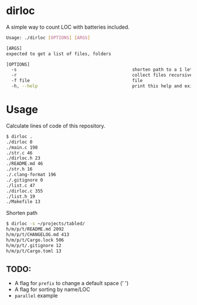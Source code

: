 # dirloc

A simple way to count LOC with batteries included.

```bash
Usage: ./dirloc [OPTIONS] [ARGS]

[ARGS]
expected to get a list of files, folders

[OPTIONS]
  -s                                            shorten path to a 1 letter, except a file name
  -r                                            collect files recursively
  -f file                                       file
  -h, --help                                    print this help and exit
```

# Usage

Calculate lines of code of this repository.

```bash
$ dirloc .
./dirloc 0
./main.c 198
./str.c 46
./dirloc.h 23
./README.md 46
./str.h 16
./.clang-format 196
./.gitignore 0
./list.c 47
./dirloc.c 355
./list.h 19
./Makefile 13
```

Shorten path

```bash
$ dirloc -s ~/projects/tabled/
h/m/p/t/README.md 2092
h/m/p/t/CHANGELOG.md 413
h/m/p/t/Cargo.lock 506
h/m/p/t/.gitignore 12
h/m/p/t/Cargo.toml 13
```

## TODO:

- A flag for `prefix` to change a default space (' ')
- A flag for sorting by name/LOC
- `parallel` example
